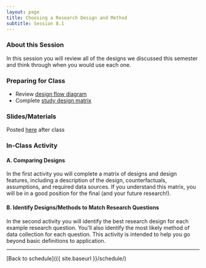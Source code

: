 ```yaml
---
layout: page
title: Choosing a Research Design and Method
subtitle: Session 8.1
---
```


### About this Session

In this session you will review all of the designs we discussed this semester and think through when you would use each one.

### Preparing for Class

* Review [design flow diagram](https://drive.google.com/file/d/0Bxn_jkXZ1lxuWkhFcTUzdWVkZ0E/view?usp=sharing)
* Complete [study design matrix](https://drive.google.com/open?id=1EmXcTnesg68_Zuk1JYsXMjk3qEjSrpwf)

### Slides/Materials

Posted [here](https://drive.google.com/drive/folders/0Bxn_jkXZ1lxuVklQakF4MjZGSDQ?usp=sharing) after class

### In-Class Activity

#### A. Comparing Designs

In the first activity you will complete a matrix of designs and design features, including a description of the design, counterfactuals, assumptions, and required data sources. If you understand this matrix, you will be in a good position for the final (and your future research!).

#### B. Identify Designs/Methods to Match Research Questions

In the second activity you will identify the best research design for each example research question. You'll also identify the most likely method of data collection for each question. This activity is intended to help you go beyond basic definitions to application. 

* * *

[Back to schedule]({{ site.baseurl }}/schedule/)